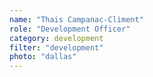 ```yaml
---
name: "Thais Campanac-Climent"
role: "Development Officer"
category: development
filter: "development"
photo: "dallas"
---
```

